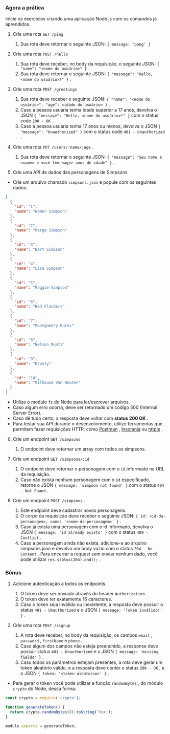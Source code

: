 ### Agora a prática

Inicie os exercícios criando uma aplicação Node.js com os comandos já aprendidos.

1.  Crie uma rota `GET /ping`

    1.  Sua rota deve retornar o seguinte JSON: `{ message: 'pong' }`

2.  Crie uma rota `POST /hello`

    1.  Sua rota deve receber, no body da requisição, o seguinte JSON: `{ "name": "<nome do usuário>" }`
    2.  Sua rota deve retornar o seguinte JSON: `{ "message": "Hello, <nome do usuário>!" }` .

3.  Crie uma rota `POST /greetings`

    1.  Sua rota deve receber o seguinte JSON: `{ "name": "<nome do usuário>", "age": <idade do usuário> }` .
    2.  Caso a pessoa usuária tenha idade superior a 17 anos, devolva o JSON `{ "message": "Hello, <nome do usuário>!" }` com o status code `200 - OK` .
    3.  Caso a pessoa usuária tenha 17 anos ou menos, devolva o JSON `{ "message": "Unauthorized" }` com o status code `401 - Unauthorized` .

4.  Crie uma rota `PUT /users/:name/:age` .

    1.  Sua rota deve retornar o seguinte JSON: `{ "message": "Seu nome é <name> e você tem <age> anos de idade" }` .

5.  Crie uma API de dados das personagens de Simpsons

- Crie um arquivo chamado `simpsons.json` e popule com os seguintes dados:

```json
[
  {
    "id": "1",
    "name": "Homer Simpson"
  },
  {
    "id": "2",
    "name": "Marge Simpson"
  },
  {
    "id": "3",
    "name": "Bart Simpson"
  },
  {
    "id": "4",
    "name": "Lisa Simpson"
  },
  {
    "id": "5",
    "name": "Maggie Simpson"
  },
  {
    "id": "6",
    "name": "Ned Flanders"
  },
  {
    "id": "7",
    "name": "Montgomery Burns"
  },
  {
    "id": "8",
    "name": "Nelson Muntz"
  },
  {
    "id": "9",
    "name": "Krusty"
  },
  {
    "id": "10",
    "name": "Milhouse Van Houten"
  }
]
```

- Utilize o modulo `fs` do Node para ler/escrever arquivos.
- Caso algum erro ocorra, deve ser retornado um código 500 (Internal Server Error).
- Caso dê tudo certo, a resposta deve voltar com **status 200 OK** .
- Para testar sua API durante o desenvolvimento, utilize ferramentas que permitem fazer requisições HTTP, como [Postman](https://www.postman.com/) , [Insomnia](https://insomnia.rest/) ou [httpie](https://httpie.io/) .

6.  Crie um endpoint `GET /simpsons`

    1.  O endpoint deve retornar um array com todos os simpsons.

7.  Crie um endpoint `GET /simpsons/:id`

    1.  O endpoint deve retornar o personagem com o `id` informado na URL da requisição.
    2.  Caso não exista nenhum personagem com o `id` especificado, retorne o JSON `{ message: 'simpson not found' }` com o status `404 - Not Found` .

8.  Crie um endpoint `POST /simpsons` .

    1.  Este endpoint deve cadastrar novos personagens.
    2.  O corpo da requisição deve receber o seguinte JSON: `{ id: <id-da-personagem>, name: '<nome-da-personagem>' }` .
    3.  Caso já exista uma personagem com o id informado, devolva o JSON `{ message: 'id already exists' }` com o status `409 - Conflict` .
    4.  Caso a personagem ainda não exista, adicione-a ao arquivo simpsons.json e devolva um body vazio com o status `204 - No Content` . Para encerrar a request sem enviar nenhum dado, você pode utilizar `res.status(204).end();` .

### Bônus

1.  Adicione autenticação a todos os endpoints.

    1.  O token deve ser enviado através do header `Authorization` .
    2.  O token deve ter exatamente 16 caracteres.
    3.  Caso o token seja inválido ou inexistente, a resposta deve possuir o status `401 - Unauthorized` e o JSON `{ message: 'Token inválido!' }` .

2.  Crie uma rota `POST /signup`

    1.  A rota deve receber, no body da requisição, os campos `email` , `password` , `firstName` e `phone` .
    2.  Caso algum dos campos não esteja preenchido, a response deve possuir status `401 - Unauthorized` e o JSON `{ message: 'missing fields' }` .
    3.  Caso todos os parâmetros estejam presentes, a rota deve gerar um token aleatório válido, e a resposta deve conter o status `200 - OK` , e o JSON `{ token: '<token-aleatorio>' }` .

- Para gerar o token você pode utilizar a função `randomBytes` , do módulo `crypto` do Node, dessa forma:

```js
const crypto = require('crypto');

function generateToken() {
  return crypto.randomBytes(8).toString('hex');
}

module.exports = generateToken;
```

